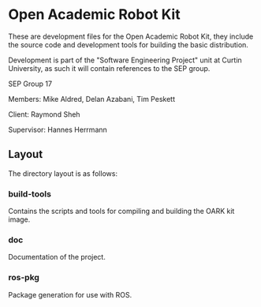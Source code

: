 # Open Academic Robot Kit

These are development files for the Open Academic Robot Kit, they include the source code and development tools for building the basic distribution.

Development is part of the "Software Engineering Project" unit at Curtin University, as such it will contain references to the SEP group.

SEP Group 17

Members: Mike Aldred, Delan Azabani, Tim Peskett

Client: Raymond Sheh

Supervisor: Hannes Herrmann

## Layout

The directory layout is as follows:

### build-tools

Contains the scripts and tools for compiling and building the OARK kit image.

### doc

Documentation of the project.

### ros-pkg

Package generation for use with ROS.
